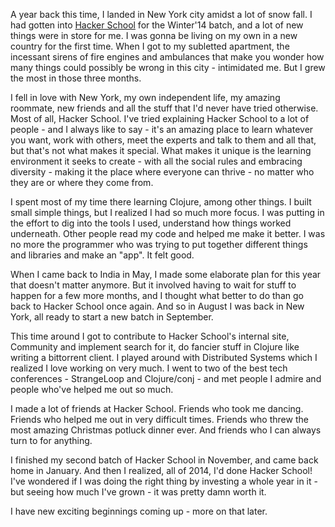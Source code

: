 <!-- 
.. title: The Year of Hacker School
.. slug: the-year-of-hacker-school
.. date: 2015-02-07 15:00:57 UTC-05:00
.. tags: HackerSchool
.. category: 
.. link: 
.. description: 
.. type: text
.. author: Madhumitha Viswanathan
-->

A year back this time, I landed in New York city amidst a lot of snow fall. I had gotten into [Hacker School](http://hackerschool.com) for the Winter'14 batch, and a lot of new things were in store for me. I was gonna be living on my own in a new country for the first time. When I got to my subletted apartment, the incessant sirens of fire engines and ambulances that make you wonder how many things could possibly be wrong in this city - intimidated me. But I grew the most in those three months. 

I fell in love with New York, my own independent life, my amazing roommate, new friends and all the stuff that I'd never have tried otherwise. Most of all, Hacker School. I've tried explaining Hacker School to a lot of people - and I always like to say - it's an amazing place to learn whatever you want, work with others, meet the experts and talk to them and all that, but that's not what makes it special. What makes it unique is the learning environment it seeks to create - with all the social rules and embracing diversity - making it the place where everyone can thrive - no matter who they are or where they come from. 

I spent most of my time there learning Clojure, among other things. I built small simple things, but I realized I had so much more focus. I was putting in the effort to dig into the tools I used, understand how things worked underneath. Other people read my code and helped me make it better. I was no more the programmer who was trying to put together different things and libraries and make an "app". It felt good.

When I came back to India in May, I made some elaborate plan for this year that doesn't matter anymore. But it involved having to wait for stuff to happen for a few more months, and I thought what better to do than go back to Hacker School once again. And so in August I was back in New York, all ready to start a new batch in September.

This time around I got to contribute to Hacker School's internal site, Community and implement search for it, do fancier stuff in Clojure like writing a bittorrent client. I played around with Distributed Systems which I realized I love working on very much. I went to two of the best tech conferences - StrangeLoop and Clojure/conj - and met people I admire and people who've helped me out so much.

I made a lot of friends at Hacker School. Friends who took me dancing. Friends who helped me out in very difficult times. Friends who threw the most amazing Christmas potluck dinner ever. And friends who I can always turn to for anything.

I finished my second batch of Hacker School in November, and came back home in January. And then I realized, all of 2014, I'd done Hacker School! I've wondered if I was doing the right thing by investing a whole year in it - but seeing how much I've grown - it was pretty damn worth it.

I have new exciting beginnings coming up - more on that later.